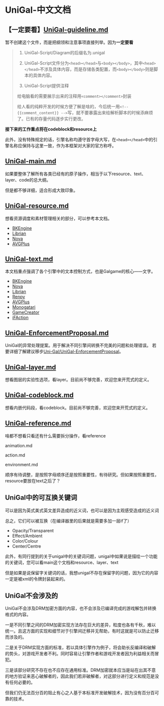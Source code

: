 ﻿# UniGal-中文文档

## **【一定要看】**[UniGal-guideline.md](UniGal-guideline.md)

暂不创建这个文件，而是把纲领和注意事项直接列举。因为**一定要看**

>
>1. UniGal-Script/Diagram的后缀名为.unigal
>
>2. UniGal-Script文件分为```<head></head>```与```<body></body>```，其中```<head></head>```不涉及具体内容，而是存储各类配置，而```<body></body>```则是脚本的具体内容。
>
>3. UniGal-Script提供注释
>
>给电脑看的需要展示出来的注释用```<comment></comment>```封装
>
>给人看的纯粹开发的时候方便了解是啥的，今后统一用```<!-- {{comment_content}} -->```写，就不要暴露出来给解析脚本的时候添麻烦了。已有的存量代码逐步实行更改。
>

**接下来的工作重点将在codeblock和resource上**

此外，没有特殊规定的话，引擎名称均遵守首字母大写，在```<head></head>```中的引擎名称应保持与这里一致，作为本框架对大家的官方称呼。

## [UniGal-main.md](UniGal-main.md)

如果要整体了解所有各类已经有的原子操作，相当于以下resource、text、layer、code的总大纲。

但是都不够详细，适合形成大致印象。

## [UniGal-resource.md](UniGal-resource.md)

想看资源调度和素材管理相关的部分，可以参考本文档。

+ [BKEngine](UniGal-resource.md#BKEngine)
+ [Librian](UniGal-resource.md#Librian)
+ [Nova](UniGal-resource.md#Nova)
+ [AVGPlus](UniGal-resource.md#AVGPlus)

## [UniGal-text.md](UniGal-text.md)

本文档重点强调了各个引擎中的文本控制方式，也是Galgame的核心——文字。

+ [BKEngine](UniGal-text.md#BKEngine)
+ [Nova](UniGal-text.md#Nova)
+ [Librian](UniGal-text.md#Librian)
+ [Renpy](UniGal-text.md#Renpy)
+ [AVGPlus](UniGal-text.md#AVGPlus)
+ [Monogatari](UniGal-text.md#Monogatari)
+ [GameCreator](UniGal-text.md#GameCreator)
+ [iFAction](UniGal-text.md#iFAction)

## [UniGal-EnforcementProposal.md](UniGal-EnforcementProposal.md)
UniGal的异常处理提案。用于解决不同引擎间转换不完美的问题和处理错误。
若要详细了解建议移步[Uni-Gal/UniGal-EnforcementProposal](https://github.com/Uni-Gal/UniGal-EnforcementProposal/)。

## [UniGal-layer.md](UniGal-layer.md)
想看图层的实验性选项，看layer。目前尚不够完善，欢迎您来开荒式的定义。

## [UniGal-codeblock.md](UniGal-codeblock.md)
想看内嵌代码段，看codeblock。目前尚不够完善，欢迎您来开荒式的定义。

## [UniGal-reference.md](UniGal-reference.md)
啥都不想看只看还有什么需要拆分操作，看reference

animation.md

action.md

environment.md

顺序有待调整，是按照字母顺序还是按照重要性，有待研究。但如果按照重要性，resource要放在text之后了？

## UniGal中的可互换关键词

可以是因为英式美式英文差异造成的近义词，也可以是因为主观感受造成的近义词

总之，它们可以被互换（在编译器里的后果就是需要多加一层if了）

+ Opacity/Transparent
+ Effect/Ambient
+ Color/Colour
+ Center/Centre

此外，有同行提到的关于unigal中的关键词问题，unigal中如果说是描绘一个功能的关键词，您可以看main这个文档和resource、layer、text

但是如果是说保留字关键词的话，我想unigal不存在保留字的问题，因为它的内容一定是被xml的令牌封装起来的。

## UniGal不会涉及的

UniGal不会涉及DRM加密方面的内容，也不会涉及已编译完成的游戏解包并转换格式的内容。

一是不同引擎之间的DRM加密实现方法存在巨大的差异，粒度也各有千秋，难以统一。且这方面的实现和细节对于引擎间迁移并无帮助，有时这就是可以防止迁移而涉及的。

二是关于DRM实现方面的标准，若以具体引擎作为例子，将会助长反编译和破解的势头，对游戏开发者不利。同时容易让引擎作者和游戏开发者因为利益相关而冒犯。

三是该部分研究不存在也不应存在通用标准。DRM加密就本应当是站在出其不意的地方验证来恶心破解者的，因此我们若非破解者，对这部分进行定义和规范是没有任何必要的。

但我们仍无法百分百的阻止有心之人基于本标准开发破解技术，因为没有百分百可靠的技术。
